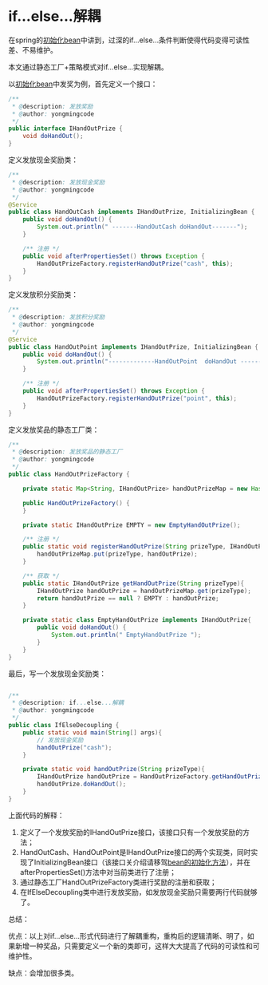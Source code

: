 # if...else...解耦

在spring的[初始化bean](/spring/bean/bean.md "初始化bean")中讲到，过深的if...else...条件判断使得代码变得可读性差、不易维护。

本文通过静态工厂+策略模式对if...else...实现解耦。

以[初始化bean](/spring/bean/bean.md "初始化bean")中发奖为例，首先定义一个接口：
```java
/**
 * @description: 发放奖励
 * @author: yongmingcode
 */
public interface IHandOutPrize {
    void doHandOut();
}

```

定义发放现金奖励类：
```java
/**
 * @description: 发放现金奖励
 * @author: yongmingcode
 */
@Service
public class HandOutCash implements IHandOutPrize, InitializingBean {
    public void doHandOut() {
        System.out.println(" -------HandOutCash doHandOut-------");
    }

    /** 注册 */
    public void afterPropertiesSet() throws Exception {
        HandOutPrizeFactory.registerHandOutPrize("cash", this);
    }
}

```

定义发放积分奖励类：
```java
/**
 * @description: 发放积分奖励
 * @author: yongmingcode
 */
@Service
public class HandOutPoint implements IHandOutPrize, InitializingBean {
    public void doHandOut() {
        System.out.println("-------------HandOutPoint  doHandOut -----------");
    }

    /** 注册 */
    public void afterPropertiesSet() throws Exception {
        HandOutPrizeFactory.registerHandOutPrize("point", this);
    }
}

```

定义发放奖品的静态工厂类：
```java
/**
 * @description: 发放奖品的静态工厂
 * @author: yongmingcode
 */
public class HandOutPrizeFactory {

    private static Map<String, IHandOutPrize> handOutPrizeMap = new HashMap<String, IHandOutPrize>();

    public HandOutPrizeFactory() {
    }

    private static IHandOutPrize EMPTY = new EmptyHandOutPrize();

    /** 注册 */
    public static void registerHandOutPrize(String prizeType, IHandOutPrize handOutPrize){
        handOutPrizeMap.put(prizeType, handOutPrize);
    }

    /** 获取 */
    public static IHandOutPrize getHandOutPrize(String prizeType){
        IHandOutPrize handOutPrize = handOutPrizeMap.get(prizeType);
        return handOutPrize == null ? EMPTY : handOutPrize;
    }

    private static class EmptyHandOutPrize implements IHandOutPrize{
        public void doHandOut() {
            System.out.println(" EmptyHandOutPrize ");
        }
    }
}

```

最后，写一个发放现金奖励类：
```java

/**
 * @description: if...else...解耦
 * @author: yongmingcode
 */
public class IfElseDecoupling {
    public static void main(String[] args){
        // 发放现金奖励
        handOutPrize("cash");
    }

    private static void handOutPrize(String prizeType){
        IHandOutPrize handOutPrize = HandOutPrizeFactory.getHandOutPrize(prizeType);
        handOutPrize.doHandOut();
    }
}

```
上面代码的解释：

1. 定义了一个发放奖励的IHandOutPrize接口，该接口只有一个发放奖励的方法；
2. HandOutCash、HandOutPoint是IHandOutPrize接口的两个实现类，同时实现了InitializingBean接口（该接口关介绍请移驾[bean的初始化方法](/spring/bean/bean_initialization_method.md)），并在afterPropertiesSet()方法中对当前类进行了注册；
3. 通过静态工厂HandOutPrizeFactory类进行奖励的注册和获取；
4. 在IfElseDecoupling类中进行发放奖励，如发放现金奖励只需要两行代码就够了。

总结：

优点：以上对if...else...形式代码进行了解耦重构，重构后的逻辑清晰、明了，如果新增一种奖品，只需要定义一个新的类即可，这样大大提高了代码的可读性和可维护性。

缺点：会增加很多类。





